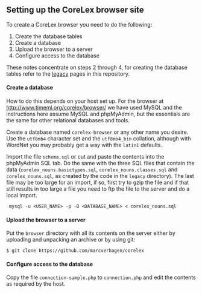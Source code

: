 ## Setting up the CoreLex browser site

To create a CoreLex browser you need to do the following:

1. Create the database tables
2. Create a database
3. Upload the browser to a server
4. Configure access to the database

These notes concentrate on steps 2 through 4, for creating the database tables refer to the [legacy](../legacy/README.md) pages in this repository.


#### Create a database

How to do this depends on your host set up. For the browser at http://www.timeml.org/corelex/browser/ we have used MySQL and the instructions here assume MySQL and phpMyAdmin, but the essentials are the same for other relational databases and tools.

Create a database named `corelex-browser` or any other name you desire. Use the `utf8mb4` character set and the `utf8mb4_bin` collation, although with WordNet you may probably get a way with the `latin1` defaults.

Import the file `schema.sql` or cut and paste the contents into the phpMyAdmin SQL tab. Do the same with the three SQL files that contain the data (`corelex_nouns.basictypes.sql`, `corelex_nouns.classes.sql` and `corelex_nouns.sql`, as created by the code in the `legacy` directory). The last file may be too large for an import, if so, first try to gzip the file and if that still results in too large a file you need to ftp the file to the server and do a local import.

```
 mysql -u <USER_NAME> -p -D <DATABASE_NAME> < corelex_nouns.sql
 ```

#### Upload the browser to a server

Put the `browser` directory with all its contents on the server either by uploading and unpacking an archive or by using git:

```
$ git clone https://github.com/marcverhagen/corelex
```


#### Configure access to the database

Copy the file `connection-sample.php` to `connection.php` and edit the contents as required by the host.
